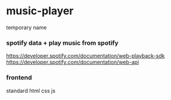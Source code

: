 # music-player
temporary name

### spotify data + play music from spotify
https://developer.spotify.com/documentation/web-playback-sdk
<br>https://developer.spotify.com/documentation/web-api

### frontend
standard html css js
